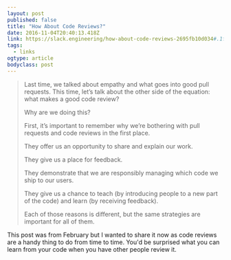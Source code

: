 ```yaml
---
layout: post 
published: false 
title: "How About Code Reviews?" 
date: 2016-11-04T20:40:13.418Z 
link: https://slack.engineering/how-about-code-reviews-2695fb10d034#.1fvdbnefm 
tags:
  - links
ogtype: article 
bodyclass: post 
---
```


> Last time, we talked about empathy and what goes into good pull requests. This time, let’s talk about the other side of the equation: what makes a good code review?
> 
> Why are we doing this?
> 
> First, it’s important to remember why we’re bothering with pull requests and code reviews in the first place.
> 
> They offer us an opportunity to share and explain our work.
> 
> They give us a place for feedback.
> 
> They demonstrate that we are responsibly managing which code we ship to our users.
> 
> They give us a chance to teach (by introducing people to a new part of the code) and learn (by receiving feedback).
> 
> Each of those reasons is different, but the same strategies are important for all of them.

This post was from February but I wanted to share it now as code reviews are a handy thing to do from time to time. You'd be surprised what you can learn from your code when you have other people review it.